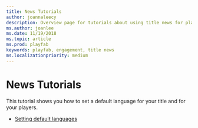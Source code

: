 ```yaml
---
title: News Tutorials
author: joannaleecy
description: Overview page for tutorials about using title news for player engagement in PlayFab.
ms.author: joanlee
ms.date: 11/19/2018
ms.topic: article
ms.prod: playfab
keywords: playfab, engagement, title news
ms.localizationpriority: medium
---
```


# News Tutorials

This tutorial shows you how to set a default language for your title and for your players.

- [Setting default languages](setting-default-languages.md)
